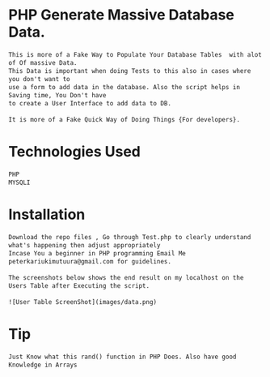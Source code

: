 # PHP Generate Massive Database Data. 

	This is more of a Fake Way to Populate Your Database Tables  with alot of Of massive Data. 
	This Data is important when doing Tests to this also in cases where you don't want to
	use a form to add data in the database. Also the script helps in Saving time, You Don't have 
	to create a User Interface to add data to DB.

	It is more of a Fake Quick Way of Doing Things {For developers}.


# Technologies Used


	PHP
	MYSQLI

# Installation

	Download the repo files , Go through Test.php to clearly understand what's happening then adjust appropriately
	Incase You a beginner in PHP programming Email Me peterkariukimutuura@gmail.com for guidelines.

	The screenshots below shows the end result on my localhost on the Users Table after Executing the script.

	![User Table ScreenShot](images/data.png)

# Tip

	Just Know what this rand() function in PHP Does. Also have good Knowledge in Arrays


